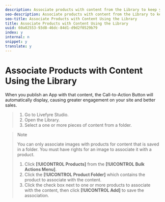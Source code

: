 ```yaml
---
description: Associate products with content from the Library to keep your content and product catalog in sync in one easy-to-manage location.
seo-description: Associate products with content from the Library to keep your content and product catalog in sync in one easy-to-manage location.
seo-title: Associate Products with Content Using the Library
title: Associate Products with Content Using the Library
uuid: 60a02553-93d8-46dc-84d1-d9d2f0529b79
index: y
internal: n
snippet: y
translate: y
---
```


# Associate Products with Content Using the Library

When you publish an App with that content, the Call-to-Action Button will automatically display, causing greater engagement on your site and better sales.

>1. Go to Livefyre Studio.
>1. Open the Library.
>1. Select a one or more pieces of content from a folder.

>   >[!NOTE]
>   >
>   >You can only associate images with products for content that is saved in a folder. You must have rights for an image to associate it with a product.
>
>1. Click **[!UICONTROL  Products]** from the **[!UICONTROL  Bulk Actions Menu]**.
>1. Click the **[!UICONTROL  Product Folder]** which contains the product to associate with the content.
>1. Click the check box next to one or more products to associate with the content, then click **[!UICONTROL  Add]** to save the association.
